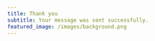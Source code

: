 ```yaml
---
title: Thank you
subtitle: Your message was sent successfully.
featured_image: /images/background.png
---
```


